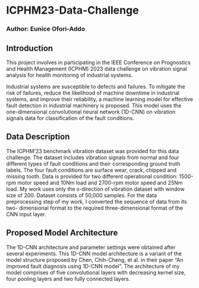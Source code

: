 # ICPHM23-Data-Challenge

### Author: Eunice Ofori-Addo

## Introduction
This project involves in participating in the IEEE Conference on Prognostics and Health Management (ICPHM) 2023 data challenge on vibration signal analysis for health monitoring of industrial systems.

Industrial systems are susceptible to defects and failures. To mitigate the risk of failures, reduce the likelihood of machine downtime in industrial systems, and improve their reliability, a machine learning model for effective fault detection in industrial machinery is proposed. This model uses the one-dimensional convolutional neural network (1D-CNN) on vibration signals data for classification of the fault conditions.

## Data Description
The ICPHM’23 benchmark vibration dataset was provided for this data challenge. The dataset includes vibration signals from normal and four different types of fault conditions and their corresponding ground truth labels. The four fault conditions are surface wear, crack, chipped and missing tooth. Data is provided for two different operational condition: 1500-rpm motor speed and 10Nm load and 2700-rpm motor speed and 25Nm load. My work uses only the x-direction of vibration dataset with window size of 200. Dataset consists of 50,000 samples.
For the data preprocessing step of my work, I converted the sequence of data from its two- dimensional format to the required three-dimensional format of the CNN input layer.

## Proposed Model Architecture
The 1D-CNN architecture and parameter settings were obtained after several experiments. This 1D-CNN model architecture is a variant of the model structure proposed by Chen, Chih-Cheng, et al. in their paper “An improved fault diagnosis using 1D-CNN model”. The architecture of my model comprises of five convolutional layers with decreasing kernel size, four pooling layers and two fully connected layers.
